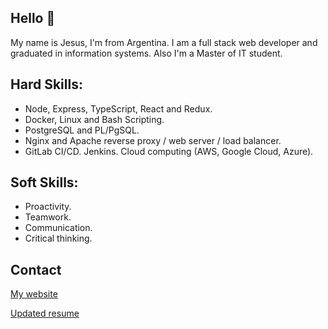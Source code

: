 ## Hello 👋

My name is Jesus, I'm from Argentina. I am a full stack web developer and graduated in information systems. Also I'm a Master of IT student.


## Hard Skills:
- Node, Express, TypeScript, React and Redux.
- Docker, Linux and Bash Scripting.
- PostgreSQL and PL/PgSQL.
- Nginx and Apache reverse proxy / web server / load balancer.
- GitLab CI/CD. Jenkins. Cloud computing (AWS, Google Cloud, Azure).

## Soft Skills:
- Proactivity.
- Teamwork.
- Communication.
- Critical thinking.

## Contact

[My website](https://jesusandres.tech/)

[Updated resume](https://bit.ly/jesusandreszini-resume) 
